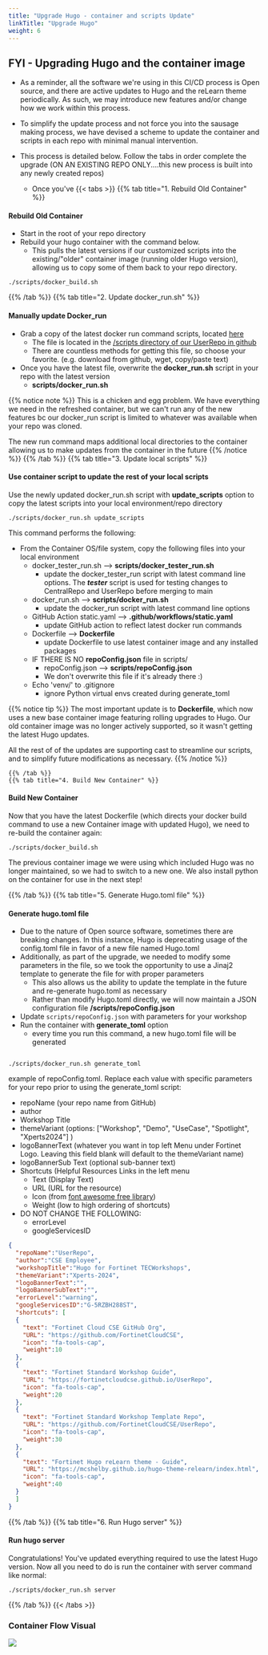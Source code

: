 ```yaml
---
title: "Upgrade Hugo - container and scripts Update"
linkTitle: "Upgrade Hugo"
weight: 6
---
```


## FYI - Upgrading Hugo and the container image

- As a reminder, all the software we're using in this CI/CD process is Open source, and there are active updates to Hugo and the reLearn theme periodically.  As such, we may introduce new features and/or change how we work within this process.

- To simplify the update process and not force you into the sausage making process, we have devised a scheme to update the container and scripts in each repo with minimal manual intervention.
- This process is detailed below.  Follow the tabs in order complete the upgrade (ON AN EXISTING REPO ONLY....this new process is built into any newly created repos)
  - Once you've 
{{< tabs >}}
{{% tab title="1. Rebuild Old Container" %}}
#### Rebuild Old Container
- Start in the root of your repo directory 
- Rebuild your hugo container with the command below.  
  - This pulls the latest versions if our customized scripts into the existing/"older" container image (running older Hugo version), allowing us to copy some of them back to your repo directory.
```shell
./scripts/docker_build.sh
```
{{% /tab %}}
{{% tab title="2. Update docker_run.sh" %}}  
#### Manually update Docker_run
- Grab a copy of the latest docker run command scripts, located [here](https://raw.githubusercontent.com/FortinetCloudCSE/UserRepo/main/scripts/docker_run.sh)
  - The file is located in the [/scripts directory of our UserRepo in github](https://github.com/FortinetCloudCSE/UserRepo/blob/main/scripts/docker_run.sh)
  - There are countless methods for getting this file, so choose your favorite. (e.g. download from github, wget, copy/paste text)
- Once you have the latest file, overwrite the **docker_run.sh** script in your repo with the latest version
  - **scripts/docker_run.sh**

{{% notice note %}}
This is a chicken and egg problem.  We have everything we need in the refreshed container, but we can't run any of the new features bc our docker_run script is limited to whatever was available when your repo was cloned.

The new run command maps additional local directories to the container allowing us to make updates from the container in the future
{{% /notice %}}
{{% /tab %}}
{{% tab title="3. Update local scripts" %}}
#### Use container script to update the rest of your local scripts
Use the newly updated docker_run.sh script with **update_scripts** option to copy the latest scripts into your local environment/repo directory
```shell
./scripts/docker_run.sh update_scripts
```

This command performs the following:
- From the Container OS/file system, copy the following files into your local environment
  - docker_tester_run.sh --> **scripts/docker_tester_run.sh**
    - update the docker_tester_run script with latest command line options.  The **_tester_** script is used for testing changes to CentralRepo and UserRepo before merging to main
  - docker_run.sh --> **scripts/docker_run.sh**
    - update the docker_run script with latest command line options
  - GitHub Action static.yaml --> **.github/workflows/static.yaml**
    - update GitHub action to reflect latest docker run commands
  - Dockerfile --> **Dockerfile**
    - update Dockerfile to use latest container image and any installed packages
  - IF THERE IS NO **repoConfig.json** file in scripts/
    - repoConfig.json --> **scripts/repoConfig.json**
    - We don't overwrite this file if it's already there :) 
  - Echo 'venv/' to .gitignore
    - ignore Python virtual envs created during generate_toml

{{% notice tip %}}
The most important update is to **Dockerfile**, which now uses a new base container image featuring rolling upgrades to Hugo.  Our old container image was no longer actively supported, so it wasn't getting the latest Hugo updates.

All the rest of of the updates are supporting cast to streamline our scripts, and to simplify future modifications as necessary.
{{% /notice %}}
  
    {{% /tab %}}
    {{% tab title="4. Build New Container" %}}
#### Build New Container
Now that you have the latest Dockerfile (which directs your docker build command to use a new Container image with updated Hugo), we need to re-build the container again:

```shell
./scripts/docker_build.sh
```

The previous container image we were using which included Hugo was no longer maintained, so we had to switch to a new one.  We also install python on the container for use in the next step!

{{% /tab %}}
{{% tab title="5. Generate Hugo.toml file" %}}
#### Generate hugo.toml file
- Due to the nature of Open source software, sometimes there are breaking changes.  In this instance, Hugo is deprecating usage of the config.toml file in favor of a new file named Hugo.toml
- Additionally, as part of the upgrade, we needed to modify some parameters in the file, so we took the opportunity to use a Jinaj2 template to generate the file for with proper parameters
  - This also allows us the ability to update the template in the future and re-generate hugo.toml as necessary
  - Rather than modify Hugo.toml directly, we will now maintain a JSON configuration file **/scripts/repoConfig.json**
- Update `scripts/repoConfig.json` with parameters for your workshop
- Run the container with **generate_toml** option
  - every time you run this command, a new hugo.toml file will be generated
```shell

./scripts/docker_run.sh generate_toml
```

example of repoConfig.toml.  Replace each value with specific parameters for your repo prior to using the generate_toml script:
- repoName (your repo name from GitHub)
- author
- Workshop Title
- themeVariant (options: ["Workshop", "Demo", "UseCase", "Spotlight", "Xperts2024"] )
- logoBannerText (whatever you want in top left Menu under Fortinet Logo.  Leaving this field blank will default to the themeVariant name)
- logoBannerSub Text (optional sub-banner text)
- Shortcuts (Helpful Resources Links in the left menu
  - Text (Display Text)
  - URL (URL for the resource)
  - Icon (from [font awesome free library](https://fontawesome.com/v6/search?o=r&m=free))
  - Weight (low to high ordering of shortcuts)
- DO NOT CHANGE THE FOLLOWING:
  - errorLevel
  - googleServicesID
  
```json
{
  "repoName":"UserRepo",
  "author":"CSE Employee",
  "workshopTitle":"Hugo for Fortinet TECWorkshops",
  "themeVariant":"Xperts-2024",
  "logoBannerText":"",
  "logoBannerSubText":"",
  "errorLevel":"warning",
  "googleServicesID":"G-5RZBH288ST",
  "shortcuts": [
  {
    "text": "Fortinet Cloud CSE GitHub Org",
    "URL": "https://github.com/FortinetCloudCSE",
    "icon": "fa-tools-cap",
    "weight":10
  },
  {
    "text": "Fortinet Standard Workshop Guide",
    "URL": "https://fortinetcloudcse.github.io/UserRepo",
    "icon": "fa-tools-cap",
    "weight":20
  },
  {
    "text": "Fortinet Standard Workshop Template Repo",
    "URL": "https://github.com/FortinetCloudCSE/UserRepo",
    "icon": "fa-tools-cap",
    "weight":30
  },
  {
    "text": "Fortinet Hugo reLearn theme - Guide",
    "URL": "https://mcshelby.github.io/hugo-theme-relearn/index.html",
    "icon": "fa-tools-cap",
    "weight":40
  }
  ]
}
```

{{% /tab %}}
{{% tab title="6. Run Hugo server" %}}
#### Run hugo server
Congratulations!  You've updated everything required to use the latest Hugo version.  Now all you need to do is run the container with server command like normal:

```shell
./scripts/docker_run.sh server
```
{{% /tab %}}
{{< /tabs >}}

### Container Flow Visual
![](ContainerFlow.png)